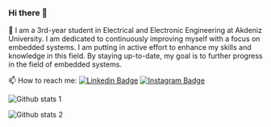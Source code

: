 ### Hi there 👋
🔭 I am a 3rd-year student in Electrical and Electronic Engineering at Akdeniz University. I am dedicated to continuously improving myself with a focus on embedded systems. I am putting in active effort to enhance my skills and knowledge in this field. By staying up-to-date, my goal is to further progress in the field of embedded systems.


📫 How to reach me:
[![Linkedin Badge](https://img.shields.io/badge/LinkedIn-0077B5?style=for-the-badge&logo=linkedin&logoColor=white)](https://www.linkedin.com/in/mehmetkara-1/)
[![Instagram Badge](https://img.shields.io/badge/-Instagram-C13584?style=flat-quare&labelColor=C13584&logo=instagram&logoColor=white&link=link)](https://www.instagram.com/mehmt.kara/)


![Github stats 1](https://github-readme-stats.vercel.app/api?username=mehmetkara7&show_icons=true&theme=gradient) 


![Github stats 2](https://github-readme-stats.vercel.app/api?username=mehmetkara7&show_icons=true&theme=radical)

<!--
**mehmetkara7/mehmetkara7** is a ✨ _special_ ✨ repository because its `README.md` (this file) appears on your GitHub profile.

Here are some ideas to get you started:

- 🔭 I am a 3rd-year student in Electrical and Electronic Engineering at Akdeniz University. I am dedicated to continuously improving myself with a focus on embedded systems. I am putting in active effort to enhance my skills and knowledge in this field. By staying up-to-date, my goal is to further progress in the field of embedded systems.
- 🌱 I’m currently learning ...
- 👯 I’m looking to collaborate on ...
- 🤔 I’m looking for help with ...
- 💬 Ask me about ...
- 📫 How to reach me: ...
- 😄 Pronouns: ...
- ⚡ Fun fact: ...
-->
